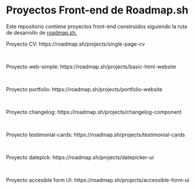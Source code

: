 <h1>Proyectos Front-end de Roadmap.sh</h1>
Este repositorio contiene proyectos front-end construidos siguiendo la ruta de desarrollo de
<a href="https://roadmap.sh/">roadmap.sh.</a><br>
<p>Proyecto CV: https://roadmap.sh/projects/single-page-cv</p><br>
<p>Proyecto web-simple: https://roadmap.sh/projects/basic-html-website</p><br>
<p>Proyecto portfolio: https://roadmap.sh/projects/portfolio-website</p><br>
<p>Proyecto changelog: https://roadmap.sh/projects/changelog-component</p><br>
<p>Proyecto testimonial-cards: https://roadmap.sh/projects/testimonial-cards</p><br>
<p>Proyecto datepick: https://roadmap.sh/projects/datepicker-ui</p><br>
<p>Proyecto accesible form UI: https://roadmap.sh/projects/accessible-form-ui</p><br>


